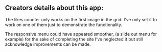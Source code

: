 ## Creators details about this app:

The likes counter only works on the first image in the grid. I’ve only set it to work on one of them just to demonstrate the functionality.

The responsive menu could have appeared smoother, (a slide out menu for example) for the sake of completing the site I’ve neglected it but still acknowledge improvements can be made.
